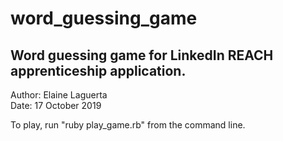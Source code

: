 # word_guessing_game
## Word guessing game for LinkedIn REACH apprenticeship application.

Author: Elaine Laguerta <br>
Date: 17 October 2019 <br>

To play, run "ruby play_game.rb" from the command line.
